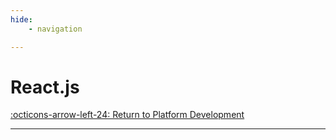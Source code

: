```yaml
---
hide:
    - navigation

---
```


# React.js

[:octicons-arrow-left-24: Return to Platform Development](/Bodies-of-Knowledge/Platform-Development/)

---
